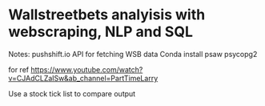 # Wallstreetbets analyisis with webscraping, NLP and SQL

Notes: 
pushshift.io API for fetching WSB data
Conda install psaw
psycopg2


for ref https://www.youtube.com/watch?v=CJAdCLZaISw&ab_channel=PartTimeLarry

Use a stock tick list to compare output
